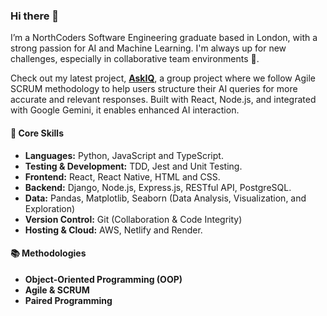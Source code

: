 ### Hi there 👋

I’m a NorthCoders Software Engineering graduate based in London, with a strong passion for AI and Machine Learning. I'm always up for new challenges, especially in collaborative team environments 🤝.

Check out my latest project, [**AskIQ**](https://github.com/chingu-voyages/V54-tier3-team-35/tree/main), a group project where we follow Agile SCRUM methodology to help users structure their AI queries for more accurate and relevant responses. Built with React, Node.js, and integrated with Google Gemini, it enables enhanced AI interaction.



#### 💼 Core Skills
- **Languages:** Python, JavaScript and TypeScript.
- **Testing & Development:** TDD, Jest and Unit Testing.
- **Frontend:** React, React Native, HTML and CSS.
- **Backend:** Django, Node.js, Express.js, RESTful API, PostgreSQL.
- **Data:** Pandas, Matplotlib, Seaborn (Data Analysis, Visualization, and Exploration)
- **Version Control:** Git (Collaboration & Code Integrity)
- **Hosting & Cloud:** AWS, Netlify and Render.

#### 📚 Methodologies
- **Object-Oriented Programming (OOP)**
- **Agile & SCRUM**
- **Paired Programming**










